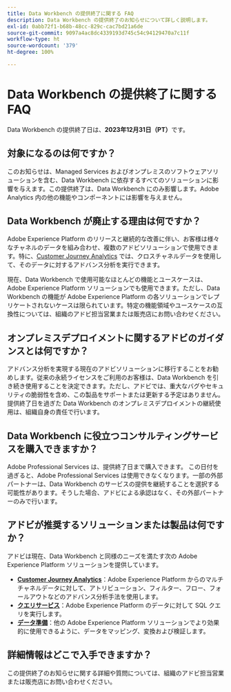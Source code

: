 ```yaml
---
title: Data Workbench の提供終了に関する FAQ
description: Data Workbench の提供終了のお知らせについて詳しく説明します。
exl-id: 0abb72f1-b68b-48cc-829c-cac7bd21a6de
source-git-commit: 9097a4ac8dc4339193d745c54c94129470a7c11f
workflow-type: ht
source-wordcount: '379'
ht-degree: 100%

---
```


# Data Workbench の提供終了に関する FAQ

Data Workbench の提供終了日は、**2023年12月31日（PT）**&#x200B;です。

## 対象になるのは何ですか？

このお知らせは、Managed Services およびオンプレミスのソフトウェアソリューションを含む、Data Workbench に依存するすべてのソリューションに影響を与えます。この提供終了は、Data Workbench にのみ影響します。Adobe Analytics 内の他の機能やコンポーネントには影響を与えません。

## Data Workbench が廃止する理由は何ですか？

Adobe Experience Platform のリリースと継続的な改善に伴い、お客様は様々なチャネルのデータを組み合わせ、複数のアドビソリューションで使用できます。特に、[Customer Journey Analytics](https://experienceleague.adobe.com/docs/analytics-platform/using/cja-landing.html?lang=ja) では、クロスチャネルデータを使用して、そのデータに対するアドバンス分析を実行できます。

現在、Data Workbench で使用可能なほとんどの機能とユースケースは、Adobe Experience Platform ソリューションでも使用できます。ただし、Data Workbench の機能が Adobe Experience Platform の各ソリューションでレプリケートされないケースは限られています。特定の機能領域やユースケースの互換性については、組織のアドビ担当営業または販売店にお問い合わせください。

## オンプレミスデプロイメントに関するアドビのガイダンスとは何ですか？

アドバンス分析を実現する現在のアドビソリューションに移行することをお勧めします。従来の永続ライセンスをご利用のお客様は、Data Workbench を引き続き使用することを決定できます。ただし、アドビでは、重大なバグやセキュリティの脆弱性を含め、この製品をサポートまたは更新する予定はありません。提供終了日を過ぎた Data Workbench のオンプレミスデプロイメントの継続使用は、組織自身の責任で行います。

## Data Workbench に役立つコンサルティングサービスを購入できますか？

Adobe Professional Services は、提供終了日まで購入できます。 この日付を過ぎると、Adobe Professional Services は使用できなくなります。一部の外部パートナーは、Data Workbench のサービスの提供を継続することを選択する可能性があります。そうした場合、アドビによる承認はなく、その外部パートナーのみで行います。

## アドビが推奨するソリューションまたは製品は何ですか？

アドビは現在、Data Workbench と同様のニーズを満たす次の Adobe Experience Platform ソリューションを提供しています。

* [**Customer Journey Analytics**](https://experienceleague.adobe.com/docs/analytics-platform/using/cja-landing.html?lang=ja)：Adobe Experience Platform からのマルチチャネルデータに対して、アトリビューション、フィルター、フロー、フォールアウトなどのアドバンス分析手法を使用します。
* [**クエリサービス**](https://experienceleague.adobe.com/docs/experience-platform/query/home.html?lang=ja)：Adobe Experience Platform のデータに対して SQL クエリを実行します。
* [**データ準備**](https://experienceleague.adobe.com/docs/experience-platform/data-prep/home.html?lang=ja)：他の Adobe Experience Platform ソリューションでより効果的に使用できるように、データをマッピング、変換および検証します。

## 詳細情報はどこで入手できますか？

この提供終了のお知らせに関する詳細や質問については、組織のアドビ担当営業または販売店にお問い合わせください。
